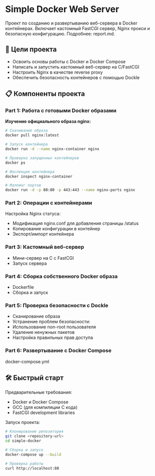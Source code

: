 # Simple Docker Web Server

Проект по созданию и развертыванию веб-сервера в Docker контейнерах. Включает кастомный FastCGI сервер, Nginx прокси и безопасную конфигурацию. Подробнее: report.md.

## 🎯 Цели проекта
- Освоить основы работы с Docker и Docker Compose
- Написать и запустить кастомный веб-сервер на C/FastCGI
- Настроить Nginx в качестве reverse proxy
- Обеспечить безопасность контейнеров с помощью Dockle

## 📋 Компоненты проекта

### Part 1: Работа с готовыми Docker образами

**Изучение официального образа nginx:**
```bash
# Скачивание образа
docker pull nginx:latest

# Запуск контейнера
docker run -d --name nginx-container nginx

# Проверка запущенных контейнеров
docker ps

# Инспекция контейнера
docker inspect nginx-container

# Маппинг портов
docker run -d -p 80:80 -p 443:443 --name nginx-ports nginx
```

### Part 2: Операции с контейнерами
Настройка Nginx статуса:
- Модификация nginx.conf для добавления страницы /status
- Копирование конфигурации в контейнер
- Экспорт/импорт контейнера

### Part 3: Кастомный веб-сервер
- Мини-сервер на C с FastCGI
- Запуск сервера

### Part 4: Сборка собственного Docker образа
- Dockerfile
- Сборка и запуск

### Part 5: Проверка безопасности с Dockle
- Сканирование образа
- Устранение проблем безопасности:
- Использование non-root пользователя
- Удаление ненужных пакетов
- Настройка правильных прав доступа

### Part 6: Развертывание с Docker Compose
docker-compose.yml

## 🛠️ Быстрый старт
Предварительные требования:
- Docker и Docker Compose
- GCC (для компиляции C кода)
- FastCGI development libraries

Запуск проекта:
```bash
# Клонирование репозитория
git clone <repository-url>
cd simple-docker

# Сборка и запуск
docker-compose up --build

# Проверка работы
curl http://localhost:80
```